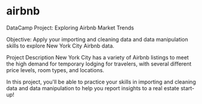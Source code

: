 # airbnb
DataCamp Project: Exploring Airbnb Market Trends

Objective: Apply your importing and cleaning data and data manipulation skills to explore New York City Airbnb data.

Project Description
New York City has a variety of Airbnb listings to meet the high demand for temporary lodging for travelers, with several different price levels, room types, and locations.

In this project, you'll be able to practice your skills in importing and cleaning data and data manipulation to help you report insights to a real estate start-up!
